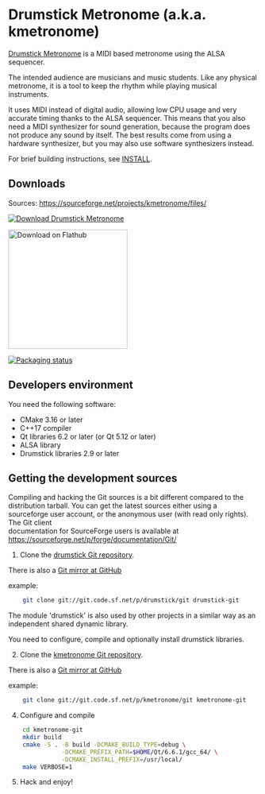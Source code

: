 # Drumstick Metronome (a.k.a. kmetronome)

[Drumstick Metronome](https://kmetronome.sourceforge.io/kmetronome.shtml) is a MIDI based 
metronome using the ALSA sequencer.

The intended audience are musicians and music students. Like any physical 
metronome, it is a tool to keep the rhythm while playing musical instruments.

It uses MIDI instead of digital audio, allowing low CPU usage and very accurate 
timing thanks to the ALSA sequencer. This means that you also need a MIDI 
synthesizer for sound generation, because the program does not produce any sound
by itself. The best results come from using a hardware synthesizer, but you may
also use software synthesizers instead.

For brief building instructions, see [INSTALL](INSTALL).

## Downloads

Sources: https://sourceforge.net/projects/kmetronome/files/

[![Download Drumstick Metronome](https://a.fsdn.com/con/app/sf-download-button)](https://sourceforge.net/projects/kmetronome/files/latest/download)

[<img width='240' alt='Download on Flathub' src='https://flathub.org/assets/badges/flathub-badge-en.png'/>](https://flathub.org/apps/details/net.sourceforge.kmetronome)

[![Packaging status](https://repology.org/badge/vertical-allrepos/kmetronome.svg)](https://repology.org/project/kmetronome/versions)

## Developers environment

You need the following software:

* CMake 3.16 or later
* C++17 compiler
* Qt libraries 6.2 or later (or Qt 5.12 or later)
* ALSA library 
* Drumstick libraries 2.9 or later

## Getting the development sources

Compiling and hacking the Git sources is a bit different compared to the
distribution tarball. You can get the latest sources either using a sourceforge
user account, or the anonymous user (with read only rights). The Git client  
documentation for SourceForge users is available at
https://sourceforge.net/p/forge/documentation/Git/

1. Clone the [drumstick Git repository](https://sourceforge.net/p/drumstick/git/ci/master/tree/).

There is also a [Git mirror at GitHub](https://github.com/pedrolcl/drumstick)

example:

~~~sh
    git clone git://git.code.sf.net/p/drumstick/git drumstick-git
~~~

The module 'drumstick' is also used by other projects in a similar way as an 
independent shared dynamic library.

You need to configure, compile and optionally install drumstick libraries.

2. Clone the [kmetronome Git repository](https://sourceforge.net/p/kmetronome/git/ci/master/tree/).

There is also a [Git mirror at GitHub](https://github.com/pedrolcl/kmetronome)

example:

~~~sh
    git clone git://git.code.sf.net/p/kmetronome/git kmetronome-git
~~~

4. Configure and compile

~~~sh
    cd kmetronome-git
    mkdir build
    cmake -S . -B build -DCMAKE_BUILD_TYPE=debug \
               -DCMAKE_PREFIX_PATH=$HOME/Qt/6.6.1/gcc_64/ \
               -DCMAKE_INSTALL_PREFIX=/usr/local/
    make VERBOSE=1
~~~

5. Hack and enjoy!
